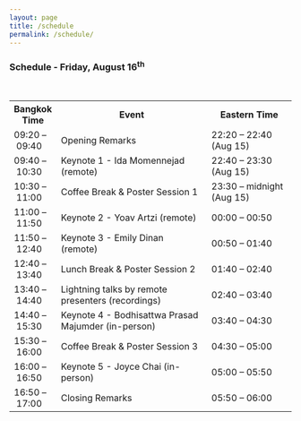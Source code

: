 ```yaml
---
layout: page
title: /schedule
permalink: /schedule/
---
```


<h3>Schedule - Friday, August 16<sup>th</sup> </h3>
<br/>
<table style="table-layout: fixed; width: 100%">
  <tr>
    <th style="width: 15%">Bangkok Time</th>
    <th>Event</th>
    <th style="width: 30%">Eastern Time</th>
  </tr>
  <tr>
    <td>09:20&nbsp;&ndash;&nbsp;09:40</td>
    <td>Opening Remarks</td>
    <td>22:20&nbsp;&ndash;&nbsp;22:40 (Aug 15)</td>
  </tr>
  <tr>
    <td>09:40&nbsp;&ndash;&nbsp;10:30</td>
    <td>Keynote 1 - Ida Momennejad (remote)</td>
    <td>22:40&nbsp;&ndash;&nbsp;23:30 (Aug 15)</td>
  </tr>
  <tr>
    <td>10:30&nbsp;&ndash;&nbsp;11:00</td>
    <td>Coffee Break & Poster Session 1</td>
    <td>23:30&nbsp;&ndash;&nbsp;midnight (Aug 15)</td>
  </tr>
  <tr>
    <td>11:00&nbsp;&ndash;&nbsp;11:50</td>
    <td>Keynote 2 - Yoav Artzi (remote)</td>
    <td>00:00&nbsp;&ndash;&nbsp;00:50</td>
  </tr>
  <tr>
    <td>11:50&nbsp;&ndash;&nbsp;12:40</td>
    <td>Keynote 3 - Emily Dinan (remote)</td>
    <td>00:50&nbsp;&ndash;&nbsp;01:40</td>
  </tr>
  <tr>
    <td>12:40&nbsp;&ndash;&nbsp;13:40</td>
    <td>Lunch Break & Poster Session 2</td>
    <td>01:40&nbsp;&ndash;&nbsp;02:40</td>
  </tr>
  <tr>
    <td>13:40&nbsp;&ndash;&nbsp;14:40</td>
    <td>Lightning talks by remote presenters (recordings)</td>
    <td>02:40&nbsp;&ndash;&nbsp;03:40</td>
  </tr>
  <tr>
    <td>14:40&nbsp;&ndash;&nbsp;15:30</td>
    <td>Keynote 4 - Bodhisattwa Prasad Majumder (in-person)</td>
    <td>03:40&nbsp;&ndash;&nbsp;04:30</td>
  </tr>
  <tr>
    <td>15:30&nbsp;&ndash;&nbsp;16:00</td>
    <td>Coffee Break & Poster Session 3</td>
    <td>04:30&nbsp;&ndash;&nbsp;05:00</td>
  </tr>
  <tr>
    <td>16:00&nbsp;&ndash;&nbsp;16:50</td>
    <td>Keynote 5 - Joyce Chai (in-person)</td>
    <td>05:00&nbsp;&ndash;&nbsp;05:50</td>
  </tr>
  <tr>
    <td>16:50&nbsp;&ndash;&nbsp;17:00</td>
    <td>Closing Remarks</td>
    <td>05:50&nbsp;&ndash;&nbsp;06:00</td>
  </tr>
</table>
